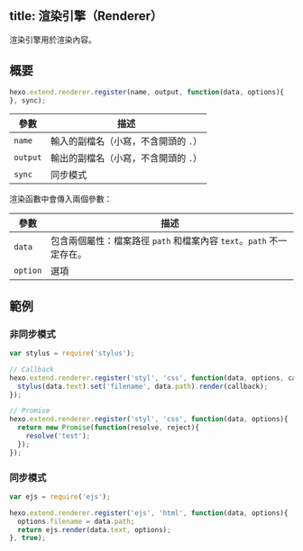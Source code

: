 title: 渲染引擎（Renderer）
---
渲染引擎用於渲染內容。

## 概要

``` js
hexo.extend.renderer.register(name, output, function(data, options){
}, sync);
```

參數 | 描述
--- | ---
`name` | 輸入的副檔名（小寫，不含開頭的 `.`）
`output` | 輸出的副檔名（小寫，不含開頭的 `.`）
`sync` | 同步模式

渲染函數中會傳入兩個參數：

參數 | 描述
--- | ---
`data` | 包含兩個屬性：檔案路徑 `path` 和檔案內容 `text`。`path` 不一定存在。
`option` | 選項

## 範例

### 非同步模式

``` js
var stylus = require('stylus');

// Callback
hexo.extend.renderer.register('styl', 'css', function(data, options, callback){
  stylus(data.text).set('filename', data.path).render(callback);
});

// Promise
hexo.extend.renderer.register('styl', 'css', function(data, options){
  return new Promise(function(resolve, reject){
    resolve('test');
  });
});
```

### 同步模式

``` js
var ejs = require('ejs');

hexo.extend.renderer.register('ejs', 'html', function(data, options){
  options.filename = data.path;
  return ejs.render(data.text, options);
}, true);
```